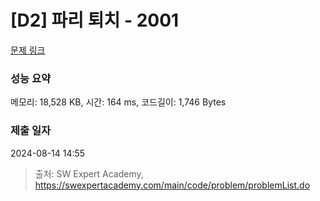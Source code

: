 # [D2] 파리 퇴치 - 2001 

[문제 링크](https://swexpertacademy.com/main/code/problem/problemDetail.do?contestProbId=AV5PzOCKAigDFAUq) 

### 성능 요약

메모리: 18,528 KB, 시간: 164 ms, 코드길이: 1,746 Bytes

### 제출 일자

2024-08-14 14:55



> 출처: SW Expert Academy, https://swexpertacademy.com/main/code/problem/problemList.do
